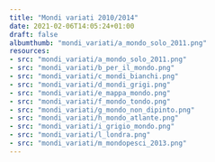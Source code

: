 ```yaml
---
title: "Mondi variati 2010/2014"
date: 2021-02-06T14:05:24+01:00
draft: false
albumthumb: "mondi_variati/a_mondo_solo_2011.png"
resources:
- src: "mondi_variati/a_mondo_solo_2011.png"
- src: "mondi_variati/b_per_il_mondo.png"
- src: "mondi_variati/c_mondi_bianchi.png"
- src: "mondi_variati/d_mondi_grigi.png"
- src: "mondi_variati/e_mappa_mondo.png"
- src: "mondi_variati/f_mondo_tondo.png"
- src: "mondi_variati/g_mondo_non_dipinto.png"
- src: "mondi_variati/h_mondo_atlante.png"
- src: "mondi_variati/i_grigio_mondo.png"
- src: "mondi_variati/l_londra.png"
- src: "mondi_variati/m_mondopesci_2013.png"
---
```


